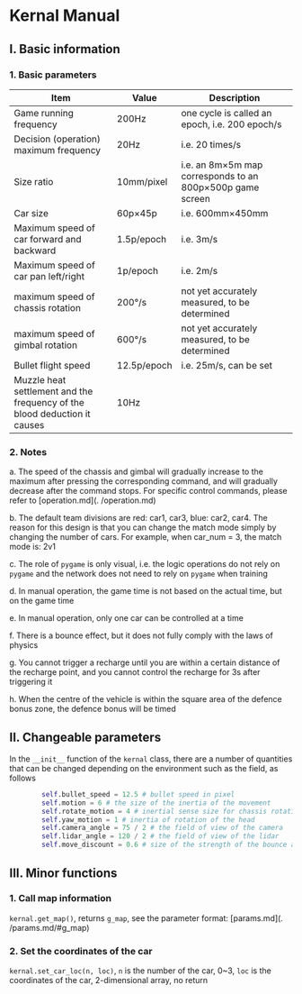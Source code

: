 # Kernal Manual

## I. Basic information

### 1. Basic parameters

|Item|Value|Description|
|-|-|-|
|Game running frequency|200Hz|one cycle is called an epoch, i.e. 200 epoch/s|
|Decision (operation) maximum frequency|20Hz|i.e. 20 times/s|
|Size ratio|10mm/pixel|i.e. an 8m×5m map corresponds to an 800p×500p game screen|
|Car size|60p×45p|i.e. 600mm×450mm|
|Maximum speed of car forward and backward|1.5p/epoch|i.e. 3m/s|
|Maximum speed of car pan left/right|1p/epoch|i.e. 2m/s|
|maximum speed of chassis rotation|200°/s|not yet accurately measured, to be determined|
|maximum speed of gimbal rotation|600°/s|not yet accurately measured, to be determined|
|Bullet flight speed|12.5p/epoch|i.e. 25m/s, can be set|
|Muzzle heat settlement and the frequency of the blood deduction it causes|10Hz||

### 2. Notes

a. The speed of the chassis and gimbal will gradually increase to the maximum after pressing the corresponding command, and will gradually decrease after the command stops. For specific control commands, please refer to [operation.md](. /operation.md)

b. The default team divisions are red: car1, car3, blue: car2, car4. The reason for this design is that you can change the match mode simply by changing the number of cars. For example, when car_num = 3, the match mode is: 2v1

c. The role of `pygame` is only visual, i.e. the logic operations do not rely on `pygame` and the network does not need to rely on `pygame` when training

d. In manual operation, the game time is not based on the actual time, but on the game time

e. In manual operation, only one car can be controlled at a time

f. There is a bounce effect, but it does not fully comply with the laws of physics

g. You cannot trigger a recharge until you are within a certain distance of the recharge point, and you cannot control the recharge for 3s after triggering it

h. When the centre of the vehicle is within the square area of the defence bonus zone, the defence bonus will be timed

## II. Changeable parameters

In the `__init__` function of the `kernal` class, there are a number of quantities that can be changed depending on the environment such as the field, as follows

```python
        self.bullet_speed = 12.5 # bullet speed in pixel
        self.motion = 6 # the size of the inertia of the movement
        self.rotate_motion = 4 # inertial sense size for chassis rotation
        self.yaw_motion = 1 # inertia of rotation of the head
        self.camera_angle = 75 / 2 # the field of view of the camera
        self.lidar_angle = 120 / 2 # the field of view of the lidar
        self.move_discount = 0.6 # size of the strength of the bounce after hitting a wall
```

## III. Minor functions

### 1. Call map information

`kernal.get_map()`, returns `g_map`, see the parameter format: [params.md](. /params.md/#g_map)

### 2. Set the coordinates of the car

`kernal.set_car_loc(n, loc)`, `n` is the number of the car, 0~3, `loc` is the coordinates of the car, 2-dimensional array, no return
